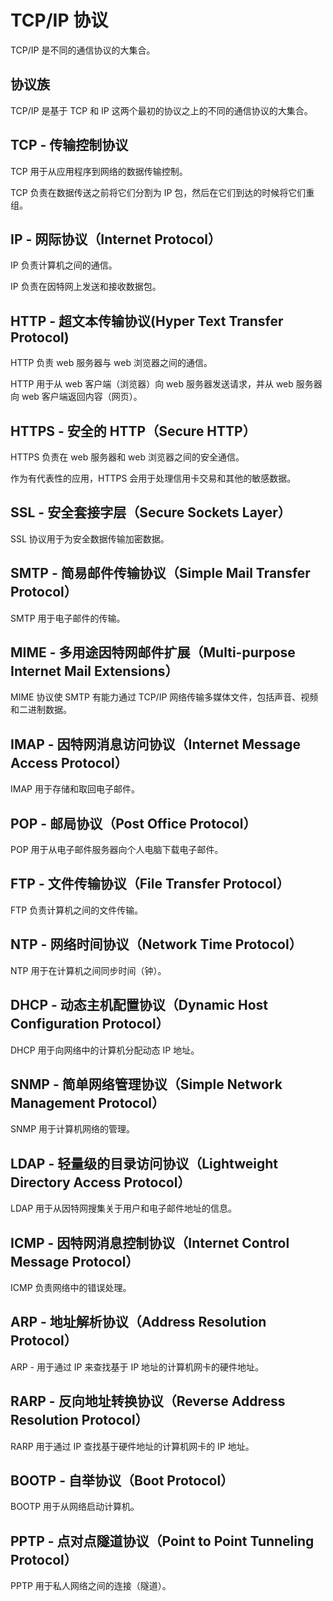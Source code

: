 # TCP/IP 协议

TCP/IP 是不同的通信协议的大集合。

## 协议族

TCP/IP 是基于 TCP 和 IP 这两个最初的协议之上的不同的通信协议的大集合。


## TCP - 传输控制协议

TCP 用于从应用程序到网络的数据传输控制。

TCP 负责在数据传送之前将它们分割为 IP 包，然后在它们到达的时候将它们重组。


## IP - 网际协议（Internet Protocol）

IP 负责计算机之间的通信。

IP 负责在因特网上发送和接收数据包。

## HTTP - 超文本传输协议(Hyper Text Transfer Protocol)

HTTP 负责 web 服务器与 web 浏览器之间的通信。

HTTP 用于从 web 客户端（浏览器）向 web 服务器发送请求，并从 web 服务器向 web 客户端返回内容（网页）。


## HTTPS - 安全的 HTTP（Secure HTTP）

HTTPS 负责在 web 服务器和 web 浏览器之间的安全通信。

作为有代表性的应用，HTTPS 会用于处理信用卡交易和其他的敏感数据。


## SSL - 安全套接字层（Secure Sockets Layer）

SSL 协议用于为安全数据传输加密数据。


## SMTP - 简易邮件传输协议（Simple Mail Transfer Protocol）

SMTP 用于电子邮件的传输。


## MIME - 多用途因特网邮件扩展（Multi-purpose Internet Mail Extensions）

MIME 协议使 SMTP 有能力通过 TCP/IP 网络传输多媒体文件，包括声音、视频和二进制数据。


## IMAP - 因特网消息访问协议（Internet Message Access Protocol）

IMAP 用于存储和取回电子邮件。


## POP - 邮局协议（Post Office Protocol）

POP 用于从电子邮件服务器向个人电脑下载电子邮件。


## FTP - 文件传输协议（File Transfer Protocol）

FTP 负责计算机之间的文件传输。


## NTP - 网络时间协议（Network Time Protocol）

NTP 用于在计算机之间同步时间（钟）。


## DHCP - 动态主机配置协议（Dynamic Host Configuration Protocol）

DHCP 用于向网络中的计算机分配动态 IP 地址。


## SNMP - 简单网络管理协议（Simple Network Management Protocol）

SNMP 用于计算机网络的管理。


## LDAP - 轻量级的目录访问协议（Lightweight Directory Access Protocol）

LDAP 用于从因特网搜集关于用户和电子邮件地址的信息。


## ICMP - 因特网消息控制协议（Internet Control Message Protocol）

ICMP 负责网络中的错误处理。


## ARP - 地址解析协议（Address Resolution Protocol）

ARP - 用于通过 IP 来查找基于 IP 地址的计算机网卡的硬件地址。


## RARP - 反向地址转换协议（Reverse Address Resolution Protocol）

RARP 用于通过 IP 查找基于硬件地址的计算机网卡的 IP 地址。


## BOOTP - 自举协议（Boot Protocol）

BOOTP 用于从网络启动计算机。


## PPTP - 点对点隧道协议（Point to Point Tunneling Protocol）

PPTP 用于私人网络之间的连接（隧道）。
